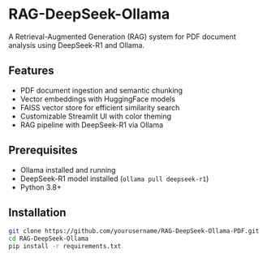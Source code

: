 # RAG-DeepSeek-Ollama

A Retrieval-Augmented Generation (RAG) system for PDF document analysis using DeepSeek-R1 and Ollama.

## Features
- PDF document ingestion and semantic chunking
- Vector embeddings with HuggingFace models
- FAISS vector store for efficient similarity search
- Customizable Streamlit UI with color theming
- RAG pipeline with DeepSeek-R1 via Ollama

## Prerequisites
- Ollama installed and running
- DeepSeek-R1 model installed (`ollama pull deepseek-r1`)
- Python 3.8+

## Installation
```bash
git clone https://github.com/yourusername/RAG-DeepSeek-Ollama-PDF.git
cd RAG-DeepSeek-Ollama
pip install -r requirements.txt
